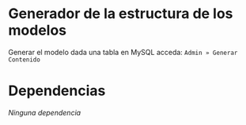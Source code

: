 # Generador de la estructura de los modelos

Generar el modelo dada una tabla en MySQL acceda: `Admin » Generar Contenido`


# Dependencias

*Ninguna dependencia*
